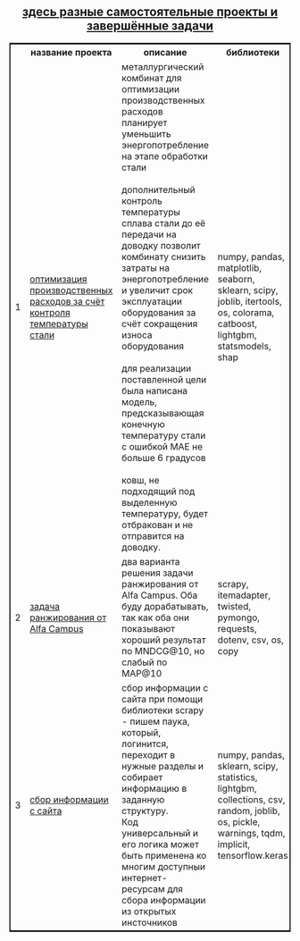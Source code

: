 <center>
  <h2>
    <a href="#">
      здесь разные самостоятельные проекты и завершённые задачи 
    </a>
  </h1>
</center>

<table style="border: 2px double;">
  <tr>
    <th></th>
    <th>название проекта</th>
    <th>описание</th>
    <th>библиотеки</th>
    <th>статус</th>
  </tr>
  <tr>
    <td>
      1
    </td>
    <td>
      <a href="https://github.com/myshasolin/pet_projects/tree/main/01%20optimization_of_production_costs">
        оптимизация производственных расходов за счёт контроля температуры стали
      </a>
    </td>
    <td>
      металлургический комбинат для оптимизации производственных расходов планирует уменьшить энергопотребление на этапе обработки стали<br><br>дополнительный контроль температуры сплава стали до её передачи на доводку позволит комбинату снизить затраты на энергопотребление и увеличит срок эксплуатации оборудования за счёт сокращения износа оборудования<br><br>для реализации поставленной цели была написана модель, предсказывающая конечную температуру стали с ошибкой MAE не больше 6 градусов<br><br>ковш, не подходящий под выделенную температуру, будет отбракован и не отправится на доводку.
    </td>
    <td>
      numpy, pandas, matplotlib, seaborn, sklearn, scipy, joblib, itertools, os, colorama, catboost, lightgbm, statsmodels, shap
    </td>
    <td>
      завершён
    </td>
  </tr>
  <tr>
    <td>
      2
    </td>
    <td>
      <a href="https://github.com/myshasolin/pet_projects/tree/main/02%20web_scraping">
      задача ранжирования от Alfa Campus
      </a>
    </td>
    <td>
      два варианта решения задачи ранжирования от Alfa Campus. Оба буду дорабатывать, так как оба они показывают хороший результат по MNDCG@10, но слабый по MAP@10 
    </td>
    <td>
      scrapy, itemadapter, twisted, pymongo,  requests, dotenv, csv, os, copy
    </td>
    <td>
      завершён
    </td>
  </tr>
  <tr>
    <td>
      3
    </td>
    <td>
      <a href="#">
      сбор информации с сайта
      </a>
    </td>
    <td>
      сбор информации с сайта при помощи библиотеки scrapy - пишем паука, который, логинится, переходит в нужные разделы и собирает информацию в заданную структуру.<br>Код универсальный и его логика может быть применена ко многим доступныи интернет-ресурсам для сбора информации из открытых инсточников 
    </td>
    <td>
      numpy, pandas, sklearn, scipy, statistics, lightgbm, collections, csv, random, joblib, os, pickle, warnings, tqdm, implicit, tensorflow.keras
    </td>
    <td>
      завершён
    </td>
  </tr>
</table>
